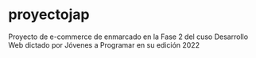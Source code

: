 # proyectojap
Proyecto de e-commerce de enmarcado en la Fase 2 del cuso Desarrollo Web dictado por Jóvenes a Programar en su edición 2022
